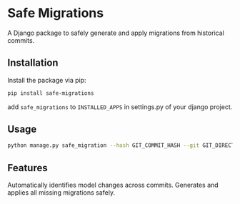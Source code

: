 # Safe Migrations

A Django package to safely generate and apply migrations from historical commits.

## Installation

Install the package via pip:

```bash
pip install safe-migrations
```

add `safe_migrations` to `INSTALLED_APPS` in settings.py of your django project.

## Usage

```bash
python manage.py safe_migration --hash GIT_COMMIT_HASH --git GIT_DIRECTORY
```

## Features

Automatically identifies model changes across commits.
Generates and applies all missing migrations safely.
